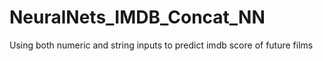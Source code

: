 # NeuralNets_IMDB_Concat_NN
Using both numeric and string inputs to predict imdb score of future films
